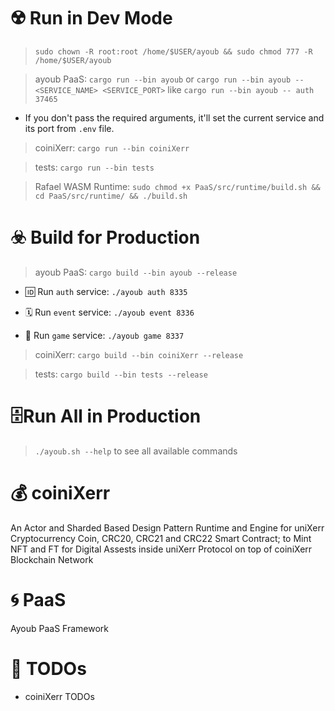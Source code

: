 

# ☢️ Run in Dev Mode

> ```sudo chown -R root:root /home/$USER/ayoub && sudo chmod 777 -R /home/$USER/ayoub```

> ayoub PaaS: ```cargo run --bin ayoub``` or ```cargo run --bin ayoub -- <SERVICE_NAME> <SERVICE_PORT>``` like ```cargo run --bin ayoub -- auth 37465``` 

* If you don't pass the required arguments, it'll set the current service and its port from `.env` file.

> coiniXerr: ```cargo run --bin coiniXerr```

> tests: ```cargo run --bin tests```

> Rafael WASM Runtime: ```sudo chmod +x PaaS/src/runtime/build.sh && cd PaaS/src/runtime/ && ./build.sh```

# ☣️ Build for Production

> ayoub PaaS: ```cargo build --bin ayoub --release```

* 🆔 Run `auth` service: ```./ayoub auth 8335```

* 🗓️ Run `event` service: ```./ayoub event 8336```

* 🎲 Run `game` service: ```./ayoub game 8337```

> coiniXerr: ```cargo build --bin coiniXerr --release```

> tests: ```cargo build --bin tests --release```

# 🗄️Run All in Production

> ```./ayoub.sh --help``` to see all available commands

# 💰 coiniXerr 

An Actor and Sharded Based Design Pattern Runtime and Engine for uniXerr Cryptocurrency Coin, CRC20, CRC21 and CRC22 Smart Contract; to Mint NFT and FT for Digital Assests inside uniXerr Protocol on top of coiniXerr Blockchain Network

# 🌀 PaaS 

Ayoub PaaS Framework

# 📌 TODOs

* coiniXerr TODOs